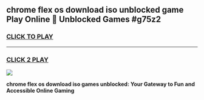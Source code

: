 
## chrome flex os download iso unblocked game Play Online 👋 Unblocked Games #g75z2
<h3>
<a href="https://premium.freeplayer.one?title=chrome_flex_os_download_iso&ref=21F">CLICK TO PLAY</a></h3>
<hr>

<h3>
<a href="https://premium.freeplayer.one?title=chrome_flex_os_download_iso&ref=21F">CLICK 2 PLAY</a>
  
</h3>

<a href="https://premium.freeplayer.one?title=chrome_flex_os_download_iso&ref=21F/"><img src="https://clearcache.store/games.png"></a>


**chrome flex os download iso games unblocked: Your Gateway to Fun and Accessible Online Gaming**
